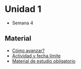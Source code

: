 # Unidad 1
* Semana 4

## Material
* [Cómo avanzar?](https://github.com/jpgt155/estudio/blob/main/Taller%20de%20aplicaciones%20para%20internet/Semana%204/COMO-AVANZAR.md)
* [Actividad y fecha límite](https://github.com/jpgt155/estudio/blob/main/Taller%20de%20aplicaciones%20para%20internet/Semana%203/ACTIVIDAD.md)
* [Material de estudio obligatorio](https://github.com/jpgt155/estudio/blob/main/Taller%20de%20aplicaciones%20para%20internet/Semana%203/PRO_301_DOCUMENTO_S3.pdf)
